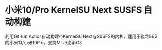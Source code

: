 # 小米10/Pro KernelSU Next SUSFS 自动构建
利用GitHub Action自动构建带KernelSU Next与SUSFS的内核，适用于骁龙865的小米10/小米10Pro，支持MIUI/澎湃OS

